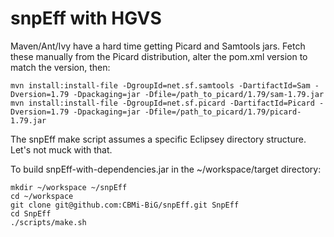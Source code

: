snpEff with HGVS
=================

Maven/Ant/Ivy have a hard time getting Picard and Samtools jars. Fetch these manually from the Picard distribution, alter the pom.xml version to match the version, then:

```
mvn install:install-file -DgroupId=net.sf.samtools -DartifactId=Sam -Dversion=1.79 -Dpackaging=jar -Dfile=/path_to_picard/1.79/sam-1.79.jar
mvn install:install-file -DgroupId=net.sf.picard -DartifactId=Picard -Dversion=1.79 -Dpackaging=jar -Dfile=/path_to_picard/1.79/picard-1.79.jar
```

The snpEff make script assumes a specific Eclipsey directory structure. Let's not muck with that.

To build snpEff-with-dependencies.jar in the ~/workspace/target directory:


```
mkdir ~/workspace ~/snpEff
cd ~/workspace
git clone git@github.com:CBMi-BiG/snpEff.git SnpEff
cd SnpEff
./scripts/make.sh
```
